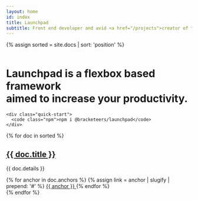 ```yaml
---
layout: home
id: index
title: Launchpad
subtitle: Front end developer and avid <a href="/projects">creator of things</a>
---
```


{% assign sorted = site.docs | sort: 'position' %}

<div class="row">
  <div class="column">
    <h1 class="statement"><strong>Launchpad</strong> is a flexbox based framework<br>aimed to increase your productivity.</h1>

    <div class="quick-start">
      <code class="npm">npm i @bracketeers/launchpad</code>
    </div>

  </div>
</div>

<div class="row">
  {% for doc in sorted %}
    <div class="column desktop--one-half tablet--one-half mobile--one-whole">
      <div class="category column--{{ doc.title | slugify }}">
        <div>
          <h2><a href="{{ doc.url | relative_url }}"><i class="icon-link"></i> {{ doc.title }}</a></h2>
          <p>{{ doc.details }}</p>
          {% for anchor in doc.anchors %}
            {% assign link = anchor | slugify | prepend: '#' %}
            <span>
              <a href="{{ doc.direct_link | append: link | relative_url }}">
                <i class='icon-hash'></i>{{ anchor }}
              </a>
            </span>
          {% endfor %}
        </div>
      </div>
    </div>
  {% endfor %}
</div>


